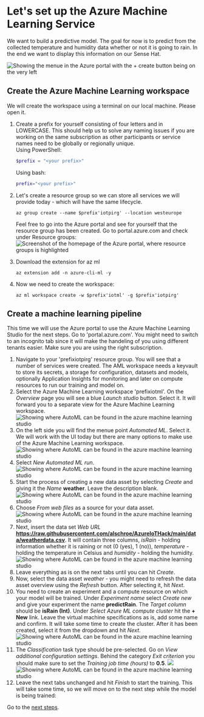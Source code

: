 # Let's set up the Azure Machine Learning Service

We want to build a predictive model. The goal for now is to predict from the collected temperature and humidity data whether or not it is going to rain. In the end we want to display this information on our Sense Hat.

![Showing the menue in the Azure portal with the + create button being on the very left](/images/architecture.png)

## Create the Azure Machine Learning workspace
We will create the workspace using a terminal on our local machine. Please open it.
1. Create a prefix for yourself consisting of four letters and in LOWERCASE. This should help us to solve any naming issues if you are working on the same subscription as other participants or service names need to be globally or regionally unique.
    <br>
    Using PowerShell:
    ```PowerShell
    $prefix = "<your prefix>"
    ```
    Using bash:
    ```bash
    prefix="<your prefix>"
    ```
1. Let's create a resource group so we can store all services we will provide today - which will have the same lifecycle.
    ```shell
    az group create --name $prefix'iotpirg' --location westeurope
    ```
   Feel free to go into the Azure portal and see for yourself that the resource group has been created. Go to portal.azure.com and check under Resource groups:
   ![Screenshot of the homepage of the Azure portal, where resource groups is highlighted](../images/01resourcegroup.png)

1. Download the extension for az ml
    ```shell
    az extension add -n azure-cli-ml -y
    ```
1. Now we need to create the workspace:
    ```shell
    az ml workspace create -w $prefix'iotml' -g $prefix'iotpirg'
    ```

## Create a machine learning pipeline
This time we will use the Azure portal to use the Azure Machine Learning Studio for the next steps. Go to 'portal.azure.com'. You might need to switch to an incognito tab since it will make the handeling of you using different tenants easier. Make sure you are using the right subscription. 
1. Navigate to your 'prefixiotpirg' resource group. You will see that a number of services were created. The AML workspace needs a keyvault to store its secrets, a storage for configuration, datasets and models, optionally Application Insights for monitoring and later on compute resources to run our training and model on.
1. Select the Azure Machine Learning workspace 'prefixiotml'. On the *Overview* page you will see a blue *Launch studio* button. Select it. It will forward you to a separate view for the Azure Machine Learning workspace. <br>
    ![Showing where AutoML can be found in the azure machine learning studio](/images/02studio.png) <br>
1. On the left side you will find the menue point *Automated ML*. Select it. We will work with the UI today but there are many options to make use of the Azure Machine Learning workspace.
    </br>
    ![Showing where AutoML can be found in the azure machine learning studio](/images/01automl.png) <br>
1. Select *New Automated ML run*.
    <br>
    ![Showing where AutoML can be found in the azure machine learning studio](/images/01newautoml.png) <br>
1. Start the process of creating a new data asset by selecting _Create_ and giving it the _Name_ **weather**. Leave the description blank.
   ![Showing where AutoML can be found in the azure machine learning studio](/images/01createdataasset.png)
1. Choose _From web files_ as a source for your data asset.
   ![Showing where AutoML can be found in the azure machine learning studio](/images/01datasource.png)
1. Next, insert the data set _Web URL_ **https://raw.githubusercontent.com/alschroe/AzureIoTHack/main/data/weatherdata.csv**. It will contain three columns, _isRain_ - holding information whether it is raining or not (0 (yes), 1 (no)), _temperature_ - holding the temperature in Celsius and _humidity_ - holding the humidity.
   ![Showing where AutoML can be found in the azure machine learning studio](/images/01basicinfo.png) <br>
1. Leave everything as is on the next tabs until you can hit _Create_.
1. Now, select the data asset _weather_ - you might need to refresh the data asset overview using the _Refresh_ button. After selecting it, hit _Next_.
1. You need to create an experiment and a compute resource on which your model will be trained. Under _Experiment name_ select _Create new_ and give your experiment the name **predictRain**. The _Target column_ should be **isRain (Int)**.
   Under _Select Azure ML compute cluster_ hit the **+ New** link.
   Leave the virtual machine specifications as is, add some name and confirm.
   It will take some time to create the cluster. After it has been created, select it from the dropdown and hit _Next_.
    ![Showing where AutoML can be found in the azure machine learning studio](/images/01configrun.png) <br>
1. The *Classification* task type should be pre-selected. Go on *View additional configuration settings*. Behind the category *Exit criterion* you should make sure to set the *Training job time (hours)* to **0.5**. 
    ![](/images/01automltask.png)<br>
    ![Showing where AutoML can be found in the azure machine learning studio](/images/01taskconfig.png) <br>
1. Leave the next tabs unchanged and hit *Finish* to start the training. This will take some time, so we will move on to the next step while the model is being trained:

Go to the [next steps](./02_pi_iothub.md).
